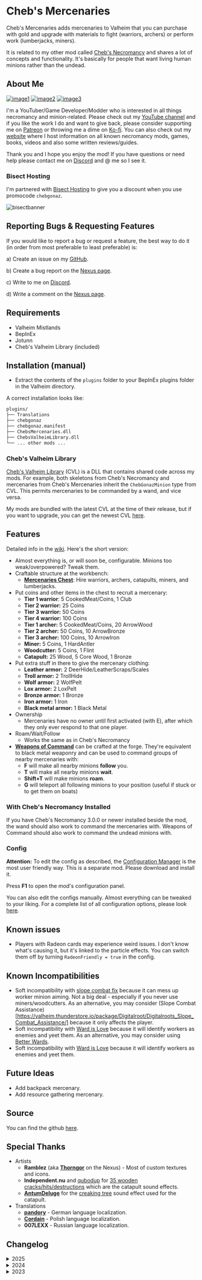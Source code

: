# Cheb's Mercenaries

Cheb's Mercenaries adds mercenaries to Valheim that you can purchase with gold and upgrade with materials to fight (warriors, archers) or perform work (lumberjacks, miners).

It is related to my other mod called [Cheb's Necromancy](https://github.com/jpw1991/chebs-necromancy) and shares a lot of concepts and functionality. It's basically for people that want living human minions rather than the undead.

## About Me

[![image1](https://imgur.com/Fahi6sP.png)](https://necrobase.chebgonaz.com)
[![image2](https://imgur.com/X18OyQs.png)](https://ko-fi.com/chebgonaz)
[![image3](https://imgur.com/4e64jQ8.png)](https://www.patreon.com/chebgonaz?fan_landing=true)

I'm a YouTuber/Game Developer/Modder who is interested in all things necromancy and minion-related. Please check out my [YouTube channel](https://www.youtube.com/channel/UCPlZ1XnekiJxKymXbXyvkCg) and if you like the work I do and want to give back, please consider supporting me on [Patreon](https://www.patreon.com/chebgonaz?fan_landing=true) or throwing me a dime on [Ko-fi](https://ko-fi.com/chebgonaz). You can also check out my [website](https://necrobase.chebgonaz.com) where I host information on all known necromancy mods, games, books, videos and also some written reviews/guides.

Thank you and I hope you enjoy the mod! If you have questions or need help please contact me on [Discord](https://discord.gg/BweDFym6sc) and @ me so I see it.

### Bisect Hosting

I'm partnered with [Bisect Hosting](https://bisecthosting.com/chebgonaz) to give you a discount when you use promocode `chebgonaz`.

![bisectbanner](https://www.bisecthosting.com/partners/custom-banners/b2629ae1-293a-4094-9d2d-002d14529a82.webp)

## Reporting Bugs & Requesting Features

If you would like to report a bug or request a feature, the best way to do it (in order from most preferable to least preferable) is:

a) Create an issue on my [GitHub](https://github.com/jpw1991/chebs-mercenaries).

b) Create a bug report on the [Nexus page](https://www.nexusmods.com/valheim/mods/2040?tab=bugs).

c) Write to me on [Discord](https://discord.gg/BweDFym6sc).

d) Write a comment on the [Nexus page](https://www.nexusmods.com/valheim/mods/2040?tab=posts).

## Requirements

- Valheim Mistlands
- BepInEx
- Jotunn
- Cheb's Valheim Library (included)

## Installation (manual)

- Extract the contents of the `plugins` folder to your BepInEx plugins folder in the Valheim directory.

A correct installation looks like:

```sh
plugins/
├── Translations
├── chebgonaz
├── chebgonaz.manifest
├── ChebsMercenaries.dll
├── ChebsValheimLibrary.dll
└── ... other mods ...
```

### Cheb's Valheim Library

[Cheb's Valheim Library](https://jpw1991.github.io/chebs-valheim-library/index.html) (CVL) is a DLL that contains shared code across my mods. For example, both skeletons from Cheb's Necromancy and mercenaries from Cheb's Mercenaries inherit the `ChebGonazMinion` type from CVL. This permits mercenaries to be commanded by a wand, and vice versa.

My mods are bundled with the latest CVL at the time of their release, but if you want to upgrade, you can get the newest CVL [here](https://github.com/jpw1991/chebs-valheim-library/releases).

## Features

Detailed info in the [wiki](https://github.com/jpw1991/chebs-mercenaries/wiki). Here's the short version:

- Almost everything is, or will soon be, configurable. Minions too weak/overpowered? Tweak them.
- Craftable structure at the workbench:
    + [**Mercenaries Chest**](https://github.com/jpw1991/chebs-mercenaries/wiki/MercenaryChest): Hire warriors, archers, catapults, miners, and lumberjacks.
- Put coins and other items in the chest to recruit a mercenary:
  - **Tier 1 warrior**: 5 CookedMeat/Coins, 1 Club
  - **Tier 2 warrior:** 25 Coins
  - **Tier 3 warrior:** 50 Coins
  - **Tier 4 warrior:** 100 Coins
  - **Tier 1 archer:** 5 CookedMeat/Coins, 20 ArrowWood
  - **Tier 2 archer:** 50 Coins, 10 ArrowBronze
  - **Tier 3 archer:** 100 Coins, 10 ArrowIron
  - **Miner:** 5 Coins, 1 HardAntler
  - **Woodcutter:** 5 Coins, 1 Flint
  - **Catapult:** 25 Wood, 5 Core Wood, 1 Bronze
- Put extra stuff in there to give the mercenary clothing:
  - **Leather armor:** 2 DeerHide/LeatherScraps/Scales
  - **Troll armor:** 2 TrollHide
  - **Wolf armor:** 2 WolfPelt
  - **Lox armor:** 2 LoxPelt
  - **Bronze armor:** 1 Bronze
  - **Iron armor:** 1 Iron
  - **Black metal armor:** 1 Black Metal
- Ownership
  - Mercenaries have no owner until first activated (with E), after which they only ever respond to that one player.
- Roam/Wait/Follow
  - Works the same as in Cheb's Necromancy
- [**Weapons of Command**](https://github.com/jpw1991/chebs-mercenaries/wiki/Weapon-of-Command) can be crafted at the forge. They're equivalent to black metal weaponry and can be used to command groups of nearby mercenaries with:
  + **F** will make all nearby minions **follow** you.
  + **T** will make all nearby minions **wait**.
  + **Shift+T** will make minions **roam**.
  + **G** will teleport all following minions to your position (useful if stuck or to get them on boats)

### With Cheb's Necromancy Installed

If you have Cheb's Necromancy 3.0.0 or newer installed beside the mod, the wand should also work to command the mercenaries with. Weapons of Command should also work to command the undead minions with.

### Config

**Attention:** To edit the config as described, the [Configuration Manager](https://github.com/BepInEx/BepInEx.ConfigurationManager/releases) is the most user friendly way. This is a separate mod. Please download and install it.

Press **F1** to open the mod's configuration panel.

You can also edit the configs manually. Almost everything can be tweaked to your liking. For a complete list of all configuration options, please look [here](https://github.com/jpw1991/chebs-mercenaries/wiki/Configs).

## Known issues

- Players with Radeon cards may experience weird issues. I don't know what's causing it, but it's linked to the particle effects. You can switch them off by turning `RadeonFriendly = true` in the config.

## Known Incompatibilities

- Soft incompatibility with [slope combat fix](https://github.com/jpw1991/chebs-necromancy/issues/180) because it can mess up worker minion aiming. Not a big deal - especially if you never use miners/woodcutters. As an alternative, you may consider (Slope Combat Assistance)[https://valheim.thunderstore.io/package/Digitalroot/Digitalroots_Slope_Combat_Assistance/] because it only affects the player.
- Soft incompatibility with [Ward is Love](https://github.com/jpw1991/chebs-necromancy/issues/177) because it will identify workers as enemies and yeet them. As an alternative, you may consider using [Better Wards](https://valheim.thunderstore.io/package/Azumatt/BetterWards/).
- Soft incompatibility with [Ward is Love](https://github.com/jpw1991/chebs-necromancy/issues/177) because it will identify workers as enemies and yeet them.

## Future Ideas

- Add backpack mercenary.
- Add resource gathering mercenary.

## Source

You can find the github [here](https://github.com/jpw1991/chebs-mercenaries).

## Special Thanks

- Artists
    + **Ramblez** (aka **[Thorngor](https://www.nexusmods.com/users/21532784)** on the Nexus) - Most of custom textures and icons.
    + **Independent.nu** and [qubodup](https://opengameart.org/users/qubodup) for [35 wooden cracks/hits/destructions](https://opengameart.org/content/35-wooden-crackshitsdestructions) which are the catapult sound effects.
    + [**AntumDeluge**](https://opengameart.org/users/antumdeluge) for the [creaking tree](https://opengameart.org/content/tree-creaking) sound effect used for the catapult.
- Translations
	+ [**pandory**](https://github.com/pandory-network) - German language localization.
	+ [**Cordain**](https://github.com/Cordain) - Polish language localization.
	+ **007LEXX** - Russian language localization.

## Changelog

<details>
<summary>2025</summary>

Date | Version | Notes
--- | --- | ---
07/03/2025 | 3.0.2 | Fix stuff for Bog Witch

</details>

<details>
<summary>2024</summary>

Date | Version | Notes
--- | --- | ---
29/08/2024 | 3.0.1 | Fix a mock that was causing some players issues; ease validation on PvP name field to permit spaces in names
29/07/2024 | 3.0.0 | Overhaul of asset bundle and aesthetics
10/06/2024 | 2.4.1 | Implement spawning of catapult; add console command to spawn mercenaries in with armor
06/02/2024 | 2.4.0 | Add catapult
07/01/2024 | 2.3.0 | PvP with friends as exceptions implemented via console commands.

</details>

<details>
<summary>2023</summary>

 Date | Version | Notes 
--- | --- | ---
22/12/2023 | 2.2.3 | Permit PvP - if enabled, minions will attack players and creatures that are not their owner.
29/11/2023 | 2.2.2 | Fix issue of configs not syncing reliably
07/10/2023 | 2.2.1 | update missing custom shader in chebgonaz bundle
06/10/2023 | 2.2.0 | update for hildr's
12/09/2023 | 2.1.2 | Fix issue of armor not displaying properly on mercs; fix issue of skin colors not changing for mercs
10/09/2023 | 2.1.1 | CVL updated to 2.3.1; add HeavyLogging config for optional heavy debugging; optimize adding of components to HumanMinion; add shebang to python scripts
23/08/2023 | 2.1.0 | update for new valheim patch
28/07/2023 | 2.0.0 | Workers should behave more realistically with gradual destruction of rocks, trees, etc.
23/07/2023 | 1.7.0 | Add Russian translation & open untranslated parts of the mod up to future translation; update CVL to 2.1.2; permit tweaks of mercenary health in configs; fix diverse bugs eg. female workers not spawning with their AI attached
13/07/2023 | 1.6.0 | Try to make workers behave better; update CVL to 2.1.0 to prepare for upcoming changes
17/06/2023 | 1.5.1 | Fix roam distance not working; fix missing localizations
12/06/2023 | 1.5.0 | Update for new Valheim version; mercs should now swim
31/05/2023 | 1.3.3 | Add weapons of command
26/05/2023 | 1.3.2 | Add beards and hair
25/05/2023 | 1.3.1 | drops fixes
24/05/2023 | 1.3.0 | Incorporate new resource requirement parsing
11/05/2023 | 1.2.1 | Unbundle DLL to fix bug of wands not working; ignore collision with carts
02/05/2023 | 1.2.0 | Commandable workers; If a woodcutter is swinging, but missing, the damage gets dealt anyway; remove tooltier stuff for simplicity and streamlining. People can use 3rd party item-alteration mods instead
21/04/2023 | 1.1.1 | Possible frozen minions fix; mercenary laugh interval made 5x more infrequent
 14/04/2023 | 1.1.0   | Add female mercenaries; merge ChebsValheimLibrary.dll into ChebsMercenaries.dll for user convenience; add Polish translation 
 11/04/2023 | 0.0.5   | upgrade ChebsValheimLib to 1.0.1 to fix ToolTier
 09/04/2023 | 0.0.2   | Bug fixes
 08/04/2023 | 0.0.1   | Initial release 

</details>

